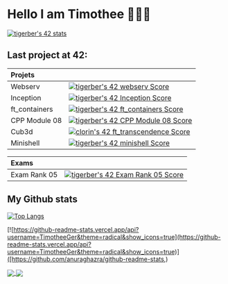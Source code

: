 <!-- **TimotheeGer/TimotheeGer** is a ✨ _special_ ✨ repository because its `README.md` (this file) appears on your GitHub profile.

Here are some ideas to get you started:

- 🔭 I’m currently working on ...
- 🌱 I’m currently learning ...
- 👯 I’m looking to collaborate on ...
- 🤔 I’m looking for help with ...
- 💬 Ask me about ...
- 📫 How to reach me: ...
- 😄 Pronouns: ...
- ⚡ Fun fact: ... -->

# Hello I am Timothee 👨🏻‍🎓

[![tigerber's 42 stats](https://badge42.vercel.app/api/v2/cla6wyp7300250gmqvji3i8ez/stats?cursusId=21&coalitionId=9)](https://github.com/JaeSeoKim/badge42)

## Last project at 42:

| Projets |  |
|:-------------------|:-----------------|
| Webserv|[![tigerber's 42 webserv Score](https://badge42.vercel.app/api/v2/cla6wyp7300250gmqvji3i8ez/project/2704519)](https://github.com/JaeSeoKim/badge42)|
| Inception|[![tigerber's 42 Inception Score](https://badge42.vercel.app/api/v2/cla6wyp7300250gmqvji3i8ez/project/2617319)](https://github.com/JaeSeoKim/badge42)|
| ft_containers| [![tigerber's 42 ft_containers Score](https://badge42.vercel.app/api/v2/cla6wyp7300250gmqvji3i8ez/project/2569493)](https://github.com/JaeSeoKim/badge42)|
| CPP Module 08| [![tigerber's 42 CPP Module 08 Score](https://badge42.vercel.app/api/v2/cla6wyp7300250gmqvji3i8ez/project/2558215)](https://github.com/JaeSeoKim/badge42)|
| Cub3d| [![clorin's 42 ft_transcendence Score](https://badge42.vercel.app/api/v2/cl25yu90q001109mjkto4tay3/project/2545525)](https://github.com/JaeSeoKim/badge42)|
| Minishell| [![tigerber's 42 minishell Score](https://badge42.vercel.app/api/v2/cla6wyp7300250gmqvji3i8ez/project/2414756)](https://github.com/JaeSeoKim/badge42)|

| Exams |  |
|:-------------------|:-----------------|
| Exam Rank 05|[![tigerber's 42 Exam Rank 05 Score](https://badge42.vercel.app/api/v2/cla6wyp7300250gmqvji3i8ez/project/2568617)](https://github.com/JaeSeoKim/badge42)|

## My Github stats

[![Top Langs](https://github-readme-stats.vercel.app/api/top-langs/?username=TimotheeGer&layout=compact&theme=radical&show)](https://github.com/anuraghazra/github-readme-stats)

[![https://github-readme-stats.vercel.app/api?username=TimotheeGer&theme=radical&show_icons=true](https://github-readme-stats.vercel.app/api?username=TimotheeGer&theme=radical&show_icons=true)]([https://github.com/anuraghazra/github-readme-stats,)

<a href="https://github.com/anuraghazra/github-readme-stats">
  <img align="center" src="https://github-readme-stats.vercel.app/api?username=TimotheeGer&theme=radical&show_icons=true" />
</a>
<a href="https://github.com/anuraghazra/convoychat">
  <img align="center" src="https://github-readme-stats.vercel.app/api/top-langs/?username=TimotheeGer&layout=compact&theme=radical&show" />
</a>
